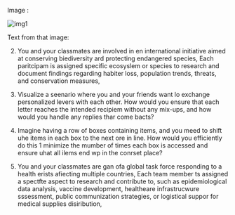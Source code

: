 Image :



![img1](https://github.com/user-attachments/assets/aadfc5b7-cff8-429c-a453-81f1c0b48eef)



Text from that image:



2) You and your classmates are involved in en international initiative aimed at
conserving biediversity ard protecting endangered species, Each paritcipam is
assigned specific ecosyslem or species to research and document findings
regarding habiter loss, population trends, threats, and conservation measures,

3) Visualize a seenario where you and your friends want lo exchange
personalized levers with each other. How would you ensure that each letter
reaches the intended recipiem without any mix-ups, and how would you
handle any replies thar come bacts?

4) Imagine having a row of boxes containing items, and you meed to shift uhe
items in each box to the next ore in line. How would you efficiently do this 1
minimize the mumber of times each box is accessed and ensure uhat all ilems
end wp in the conrset place?

5) You and your classmates are gan ofa global task force responding to a health
erists afiecting multiple countries, Each team member ts assigned a spectfte
aspect to research and contribute to, such as epidemiological data analysis,
vaccine development, healtheare infrastrucwure sssessment, public
communization strategies, or logistical suppor for medical supplies
disiribution,
